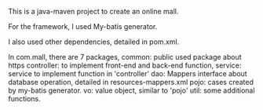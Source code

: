 This is a java-maven project to create an online mall.

For the framework, I used My-batis generator.

I also used other dependencies, detailed in pom.xml.

In com.mall, there are 7 packages,
    common: public used package about https
    controller: to implement front-end and back-end function,
    service: service to implement function in 'controller'
    dao: Mappers interface about database operation, detailed in resources-mappers.xml
    pojo: cases created by my-batis generator.
    vo: value object, similar to 'pojo'
    util: some additional functions.




